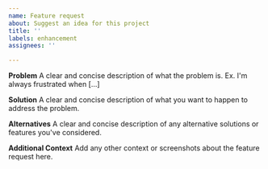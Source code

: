 ```yaml
---
name: Feature request
about: Suggest an idea for this project
title: ''
labels: enhancement
assignees: ''

---
```


**Problem**
A clear and concise description of what the problem is. Ex. I'm always frustrated when [...]

**Solution**
A clear and concise description of what you want to happen to address the problem.

**Alternatives**
A clear and concise description of any alternative solutions or features you've considered.

**Additional Context**
Add any other context or screenshots about the feature request here.
